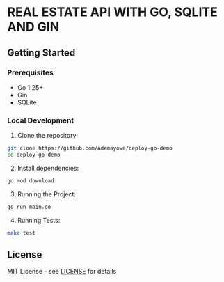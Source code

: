 # REAL ESTATE API WITH GO, SQLITE AND GIN

## Getting Started

### Prerequisites

- Go 1.25+
- Gin
- SQLite

### Local Development

1. Clone the repository:

```bash
git clone https://github.com/Ademayowa/deploy-go-demo
cd deploy-go-demo
```

2. Install dependencies:

```bash
go mod download
```

3. Running the Project:

```bash
go run main.go
```

4. Running Tests:

```bash
make test
```

## License

MIT License - see [LICENSE](LICENSE) for details
